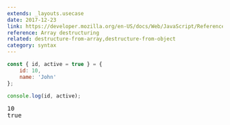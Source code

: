 ```yaml
---
extends: _layouts.usecase
date: 2017-12-23
link: https://developer.mozilla.org/en-US/docs/Web/JavaScript/Reference/Operators/Destructuring_assignment#Array_destructuring
reference: Array destructuring
related: destructure-from-array,destructure-from-object
category: syntax
---
```


```javascript
const { id, active = true } = {
    id: 10,
    name: 'John'
};

console.log(id, active);
```

<pre class="output">
10
true
</pre>
